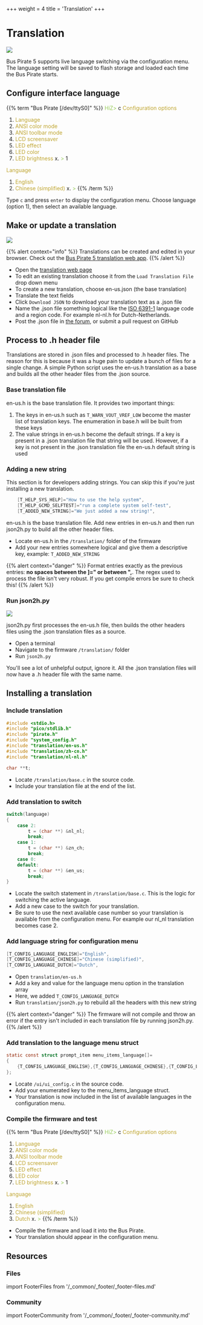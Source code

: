 +++
weight = 4
title = 'Translation'
+++


# Translation

![](./img/translate.png)

Bus Pirate 5 supports live language switching via the configuration menu. The language setting will be saved to flash storage and loaded each time the Bus Pirate starts.


## Configure interface language

{{% term "Bus Pirate [/dev/ttyS0]" %}}
<span style="color:#96cb59">HiZ></span> c
<span style="color:#bfa530"></span>
<span style="color:#bfa530">Configuration options</span>
 1. <span style="color:#bfa530">Language</span>
 2. <span style="color:#bfa530">ANSI color mode</span>
 3. <span style="color:#bfa530">ANSI toolbar mode</span>
 4. <span style="color:#bfa530">LCD screensaver</span>
 5. <span style="color:#bfa530">LED effect</span>
 6. <span style="color:#bfa530">LED color</span>
 7. <span style="color:#bfa530">LED brightness</span>
 x. <span style="color:#bfa530"></span>
<span style="color:#96cb59"> ></span> 1

<span style="color:#bfa530">Language</span>
 1. <span style="color:#bfa530">English</span>
 2. <span style="color:#bfa530">Chinese (simplified)</span>
 x. <span style="color:#bfa530"></span>
<span style="color:#96cb59"> ></span> 
{{% /term %}}

Type ```c``` and press ```enter``` to display the configuration menu. Choose language (option 1), then select an available language.


## Make or update a translation

![](./img/webtranslate.png)


{{% alert context="info" %}}
Translations can be created and edited in your browser. Check out the [Bus Pirate 5 translation web app](pathname:///translate.html).
{{% /alert %}}

- Open the [translation web page](pathname:///translate.html)
- To edit an existing translation choose it from the ```Load Translation File``` drop down menu
- To create a new translation, choose en-us.json (the base translation)
- Translate the text fields
- Click ```Download JSON``` to download your translation text as a .json file
- Name the .json file something logical like the [ISO 6391-1](https://en.wikipedia.org/wiki/List_of_ISO_639-1_codes) language code and a region code. For example nl-nl.h for Dutch-Netherlands.
- Post the .json file in [the forum](https://forum.buspirate.com), or submit a pull request on GitHub

## Process to .h header file

Translations are stored in .json files and processed to .h header files. The reason for this is because it was a huge pain to update a bunch of files for a single change. A simple Python script uses the en-us.h translation as a base and builds all the other header files from the .json source.

### Base translation file
en-us.h is the base translation file. It provides two important things:
1. The keys in en-us.h such as ```T_WARN_VOUT_VREF_LOW``` become the master list of translation keys. The enumeration in base.h will be built from these keys
2. The value strings in en-us.h become the default strings. If a key is present in a .json translation file that string will be used. However, if a key is not present in the .json translation file the en-us.h default string is used

### Adding a new string 
This section is for developers adding strings. You can skip this if you're just installing a new translation. 

```c {3}
	[T_HELP_SYS_HELP]="How to use the help system",
	[T_HELP_GCMD_SELFTEST]="run a complete system self-test",
    [T_ADDED_NEW_STRING]="We just added a new string!",
```
en-us.h is the base translation file. Add new entries in en-us.h and then run json2h.py to build all the other header files.
- Locate en-us.h in the ```/translation/``` folder of the firmware
- Add your new entries somewhere logical and give them a descriptive key, example: ```T_ADDED_NEW_STRING```

{{% alert context="danger" %}}
Format entries exactly as the previous entries: **no spaces between the ]=" or between ",**. The regex used to process the file isn't very robust. If you get compile errors be sure to check this!
{{% /alert %}}

### Run json2h.py
![](./img/json2h.png)

json2h.py first processes the en-us.h file, then builds the other headers files using the .json translation files as a source.
- Open a terminal
- Navigate to the firmware ```/translation/``` folder
- Run ```json2h.py```

You'll see a lot of unhelpful output, ignore it. All the .json translation files will now have a .h header file with the same name. 

## Installing a translation

### Include translation
```c {7}
#include <stdio.h>
#include "pico/stdlib.h"
#include "pirate.h"
#include "system_config.h"
#include "translation/en-us.h"
#include "translation/zh-cn.h"
#include "translation/nl-nl.h"

char **t;
```
- Locate ```/translation/base.c``` in the source code.
- Include your translation file at the end of the list.

### Add translation to switch
```c {3-5}
switch(language)
{
    case 2:
        t = (char **) &nl_nl;
        break;       
    case 1:
        t = (char **) &zn_ch;
        break;
    case 0:
    default:
        t = (char **) &en_us;
        break;
}
```
- Locate the switch statement in ```/translation/base.c```. This is the logic for switching the active language.
- Add a new case to the switch for your translation.  
- Be sure to use the next available case number so your translation is available from the configuration menu. For example our nl_nl translation becomes case 2.

### Add language string for configuration menu
```c {3}
[T_CONFIG_LANGUAGE_ENGLISH]="English",
[T_CONFIG_LANGUAGE_CHINESE]="Chinese (simplified)",
[T_CONFIG_LANGUAGE_DUTCH]="Dutch",
```
- Open ```translation/en-us.h```
- Add a key and value for the language menu option in the translation array
- Here, we added ```T_CONFIG_LANGUAGE_DUTCH```
- Run ```translation/json2h.py``` to rebuild all the headers with this new string 

{{% alert context="danger" %}}
The firmware will not compile and throw an error if the entry isn't included in each translation file by running json2h.py.
{{% /alert %}}

### Add translation to the language menu struct

```c {3}
static const struct prompt_item menu_items_language[]=
{
    {T_CONFIG_LANGUAGE_ENGLISH},{T_CONFIG_LANGUAGE_CHINESE},{T_CONFIG_LANGUAGE_DUTCH}
};
```
- Locate ```/ui/ui_config.c``` in the source code.
- Add your enumerated key to the menu_items_language struct. 
- Your translation is now included in the list of available languages in the configuration menu.

### Compile the firmware and test

{{% term "Bus Pirate [/dev/ttyS0]" %}}
<span style="color:#96cb59">HiZ></span> c
<span style="color:#bfa530">
<span style="color:#bfa530">Configuration options</span></span>
 1. <span style="color:#bfa530">Language</span>
 2. <span style="color:#bfa530">ANSI color mode</span>
 3. <span style="color:#bfa530">ANSI toolbar mode</span>
 4. <span style="color:#bfa530">LCD screensaver</span>
 5. <span style="color:#bfa530">LED effect</span>
 6. <span style="color:#bfa530">LED color</span>
 7. <span style="color:#bfa530">LED brightness</span>
 x. <span style="color:#bfa530"></span>
<span style="color:#96cb59"> ></span> 1

<span style="color:#bfa530">Language</span>
 1. <span style="color:#bfa530">English</span>
 2. <span style="color:#bfa530">Chinese (simplified)</span>
 3. <span style="color:#bfa530">Dutch</span>
 x. <span style="color:#bfa530"></span>
<span style="color:#96cb59"> ></span> 
{{% /term %}}

- Compile the firmware and load it into the Bus Pirate.
- Your translation should appear in the configuration menu.

## Resources

### Files
import FooterFiles from '/_common/_footer/_footer-files.md'

<FooterFiles/>

### Community
import FooterCommunity from '/_common/_footer/_footer-community.md'

<FooterCommunity/>
